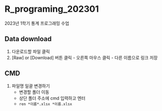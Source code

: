 # R_programing_202301
2023년 1학기 통계 프로그래밍 수업


## Data download
1. 다운로드할 파일 클릭
2. [Raw] or [Download] 버튼 클릭 - 오른쪽 마우스 클릭 - 다른 이름으로 링크 저장 


## CMD
1. 파일명 일괄 변경하기
     - 변경할 폴더 이동
     - 상단 폴더 주소에 cmd 입력하고 엔터
     - `ren *이름*.xlsx *이름.xlsx`

